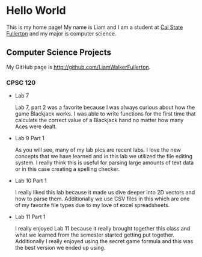 # Hello World

This is my home page! My name is Liam and I am a student at [Cal State Fullerton](http://www.fullerton.edu/) and my major is computer science.

## Computer Science Projects

My GitHub page is http://github.com/LiamWalkerFullerton.

### CPSC 120

* Lab 7

    Lab 7, part 2 was a favorite because I was always curious about how the
    game Blackjack works. I was able to write functions for the first time
    that calculate the correct value of a Blackjack hand no matter how many
    Aces were dealt.

* Lab 9 Part 1
    
    As you will see, many of my lab pics are recent labs. I love the new
    concepts that we have learned and in this lab we utilized the file
    editing system. I really think this is useful for parsing large amounts
    of text data or in this case creating a spelling checker. 

* Lab 10 Part 1

    I really liked this lab because it made us dive deeper into 2D vectors
    and how to parse them. Additionally we use CSV files in this which are
    one of my favorite file types due to my love of excel spreadsheets.

* Lab 11 Part 1

    I really enjoyed Lab 11 because it really brought together this class
    and what we learned from the semester started getting put together.
    Additionally I really enjoyed using the secret game formula and this was
    the best version we ended up using.
